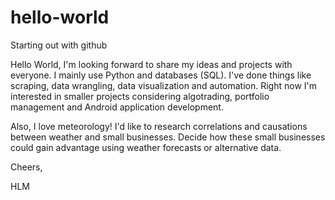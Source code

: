 # hello-world
Starting out with github

Hello World,
I'm looking forward to share my ideas and projects with everyone. 
I mainly use Python and databases (SQL). I've done things like scraping, data wrangling, data visualization and automation.
Right now I'm interested in smaller projects considering algotrading, portfolio management and Android application development.

Also, I love meteorology! I'd like to research correlations and causations between weather and small businesses. Decide how these small businesses could gain advantage using weather forecasts or alternative data.

Cheers,

HLM
